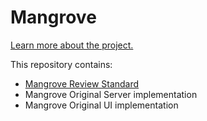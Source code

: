 # Mangrove

[Learn more about the project.](https://planting.space/mangrove.html)

This repository contains:
- [Mangrove Review Standard](Mangrove_Review_Standard_v1.md)
- Mangrove Original Server implementation
- Mangrove Original UI implementation
